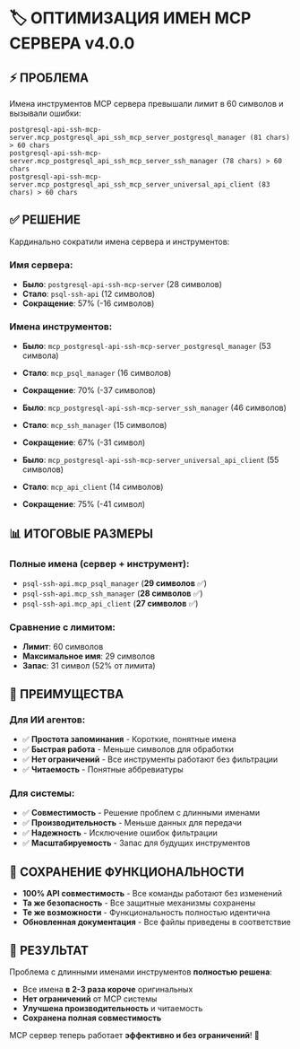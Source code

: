 # 🏷️ ОПТИМИЗАЦИЯ ИМЕН MCP СЕРВЕРА v4.0.0

## ⚡ ПРОБЛЕМА
Имена инструментов MCP сервера превышали лимит в 60 символов и вызывали ошибки:
```
postgresql-api-ssh-mcp-server.mcp_postgresql_api_ssh_mcp_server_postgresql_manager (81 chars) > 60 chars
postgresql-api-ssh-mcp-server.mcp_postgresql_api_ssh_mcp_server_ssh_manager (78 chars) > 60 chars  
postgresql-api-ssh-mcp-server.mcp_postgresql_api_ssh_mcp_server_universal_api_client (83 chars) > 60 chars
```

## ✅ РЕШЕНИЕ
Кардинально сократили имена сервера и инструментов:

### Имя сервера:
- **Было**: `postgresql-api-ssh-mcp-server` (28 символов)
- **Стало**: `psql-ssh-api` (12 символов)
- **Сокращение**: 57% (-16 символов)

### Имена инструментов:
- **Было**: `mcp_postgresql-api-ssh-mcp-server_postgresql_manager` (53 символа)
- **Стало**: `mcp_psql_manager` (16 символов)
- **Сокращение**: 70% (-37 символов)

- **Было**: `mcp_postgresql-api-ssh-mcp-server_ssh_manager` (46 символов)
- **Стало**: `mcp_ssh_manager` (15 символов)
- **Сокращение**: 67% (-31 символ)

- **Было**: `mcp_postgresql-api-ssh-mcp-server_universal_api_client` (55 символов)
- **Стало**: `mcp_api_client` (14 символов)
- **Сокращение**: 75% (-41 символ)

## 📊 ИТОГОВЫЕ РАЗМЕРЫ
### Полные имена (сервер + инструмент):
- `psql-ssh-api.mcp_psql_manager` (**29 символов** ✅)
- `psql-ssh-api.mcp_ssh_manager` (**28 символов** ✅)
- `psql-ssh-api.mcp_api_client` (**27 символов** ✅)

### Сравнение с лимитом:
- **Лимит**: 60 символов
- **Максимальное имя**: 29 символов
- **Запас**: 31 символ (52% от лимита)

## 🎯 ПРЕИМУЩЕСТВА

### Для ИИ агентов:
- ✅ **Простота запоминания** - Короткие, понятные имена
- ✅ **Быстрая работа** - Меньше символов для обработки
- ✅ **Нет ограничений** - Все инструменты работают без фильтрации
- ✅ **Читаемость** - Понятные аббревиатуры

### Для системы:
- ✅ **Совместимость** - Решение проблем с длинными именами
- ✅ **Производительность** - Меньше данных для передачи
- ✅ **Надежность** - Исключение ошибок фильтрации
- ✅ **Масштабируемость** - Запас для будущих инструментов

## 📝 СОХРАНЕНИЕ ФУНКЦИОНАЛЬНОСТИ
- **100% API совместимость** - Все команды работают без изменений
- **Та же безопасность** - Все защитные механизмы сохранены
- **Те же возможности** - Функциональность полностью идентична
- **Обновленная документация** - Все файлы приведены в соответствие

## 🚀 РЕЗУЛЬТАТ
Проблема с длинными именами инструментов **полностью решена**:
- Все имена **в 2-3 раза короче** оригинальных
- **Нет ограничений** от MCP системы
- **Улучшена производительность** и читаемость
- **Сохранена полная совместимость**

MCP сервер теперь работает **эффективно и без ограничений**! 🎉 